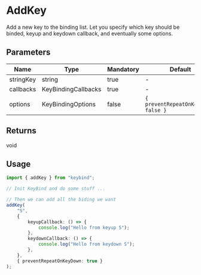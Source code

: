 # AddKey

Add a new key to the binding list. Let you specify which key should be binded, keyup and keydown callback, and eventually some options.

## Parameters

| Name      | Type                | Mandatory | Default                             |
| --------- | ------------------- | --------- | ----------------------------------- |
| stringKey | string              | true      | -                                   |
| callbacks | KeyBindingCallbacks | true      | -                                   |
| options   | KeyBindingOptions   | false     | `{ preventRepeatOnKeyDown: false }` |

## Returns

void

## Usage

```ts
import { addKey } from "keybind";

// Init KeyBind and do some stuff ...

// Then we can add all the biding we want
addKey(
	"S",
	{
		keyupCallback: () => {
			console.log("Hello from keyup S");
		},
		keydownCallback: () => {
			console.log("Hello from keydown S");
		},
	},
	{ preventRepeatOnKeyDown: true }
);
```
